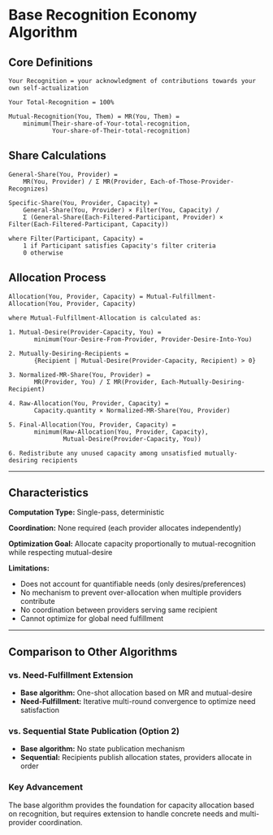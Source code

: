 # Base Recognition Economy Algorithm

## Core Definitions

```
Your Recognition = your acknowledgment of contributions towards your own self-actualization

Your Total-Recognition = 100%

Mutual-Recognition(You, Them) = MR(You, Them) = 
    minimum(Their-share-of-Your-total-recognition, 
            Your-share-of-Their-total-recognition)
```

## Share Calculations

```
General-Share(You, Provider) = 
    MR(You, Provider) / Σ MR(Provider, Each-of-Those-Provider-Recognizes)

Specific-Share(You, Provider, Capacity) = 
    General-Share(You, Provider) × Filter(You, Capacity) / 
    Σ (General-Share(Each-Filtered-Participant, Provider) × Filter(Each-Filtered-Participant, Capacity))

where Filter(Participant, Capacity) = 
    1 if Participant satisfies Capacity's filter criteria
    0 otherwise
```

## Allocation Process

```
Allocation(You, Provider, Capacity) = Mutual-Fulfillment-Allocation(You, Provider, Capacity)

where Mutual-Fulfillment-Allocation is calculated as:

1. Mutual-Desire(Provider-Capacity, You) = 
       minimum(Your-Desire-From-Provider, Provider-Desire-Into-You)

2. Mutually-Desiring-Recipients = 
       {Recipient | Mutual-Desire(Provider-Capacity, Recipient) > 0}

3. Normalized-MR-Share(You, Provider) = 
       MR(Provider, You) / Σ MR(Provider, Each-Mutually-Desiring-Recipient)

4. Raw-Allocation(You, Provider, Capacity) = 
       Capacity.quantity × Normalized-MR-Share(You, Provider)

5. Final-Allocation(You, Provider, Capacity) = 
       minimum(Raw-Allocation(You, Provider, Capacity), 
               Mutual-Desire(Provider-Capacity, You))

6. Redistribute any unused capacity among unsatisfied mutually-desiring recipients
```

---

## Characteristics

**Computation Type:** Single-pass, deterministic

**Coordination:** None required (each provider allocates independently)

**Optimization Goal:** Allocate capacity proportionally to mutual-recognition while respecting mutual-desire

**Limitations:**
- Does not account for quantifiable needs (only desires/preferences)
- No mechanism to prevent over-allocation when multiple providers contribute
- No coordination between providers serving same recipient
- Cannot optimize for global need fulfillment

---

## Comparison to Other Algorithms

### vs. Need-Fulfillment Extension
- **Base algorithm:** One-shot allocation based on MR and mutual-desire
- **Need-Fulfillment:** Iterative multi-round convergence to optimize need satisfaction

### vs. Sequential State Publication (Option 2)
- **Base algorithm:** No state publication mechanism
- **Sequential:** Recipients publish allocation states, providers allocate in order

### Key Advancement
The base algorithm provides the foundation for capacity allocation based on recognition, but requires extension to handle concrete needs and multi-provider coordination.

